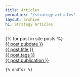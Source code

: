 ```yaml
---
title: Articles
permalink: "/strategy-articles"
layout: archive
h1: Strategy Articles
---
```


<main class="preview" id="all-container">
  {% for post in site.posts %}
        <a href="{{ site.github.url }}{{ post.url }}">
        <div class="object">
            <div class="year">{{ post.pubdate }}</div>
            <div class="project">{{ post.title }}</div>
            <div class="type">{{ post.tags }}</div>
            <div class="publication">{{ post.publication }}</div>
        </div>
    </a>

    {% endfor %}

</main>

<section class="clear"></section>


